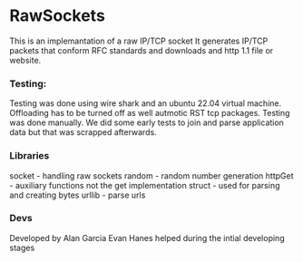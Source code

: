 # RawSockets
This is an implemantation of a raw IP/TCP socket
It generates IP/TCP packets that conform RFC standards and downloads and http 1.1 file or website.
### Testing:
Testing was done using wire shark and an ubuntu 22.04 virtual machine. 
Offloading has to be turned off as well autmotic RST tcp packages.
Testing was done manually.
We did some early tests to join and parse application data but that was scrapped afterwards.
### Libraries
socket - handling raw sockets
random -  random number generation
httpGet - auxiliary functions not the get implementation
struct -  used for parsing and creating bytes
urllib - parse urls
### Devs
Developed by Alan Garcia
Evan Hanes helped during the intial developing stages
